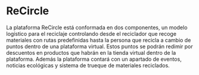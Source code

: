 # ReCircle
La plataforma ReCircle está conformada en dos componentes, un modelo logístico para el reciclaje controlando desde el reciclador que recoge materiales con rutas predefinidas hasta la persona que recicla a cambio de puntos dentro de una plataforma virtual. Estos puntos se podrán redimir por descuentos en productos que habrán en la tienda virtual dentro de la plataforma. Además la plataforma contará con un apartado de eventos, noticias ecológicas y sistema de trueque de materiales reciclados.
